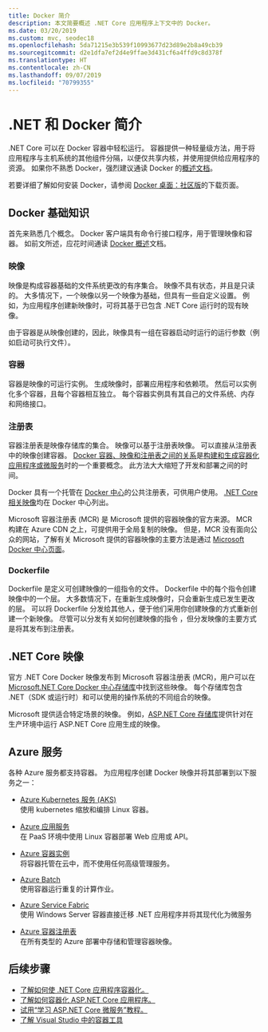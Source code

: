 ```yaml
---
title: Docker 简介
description: 本文简要概述 .NET Core 应用程序上下文中的 Docker。
ms.date: 03/20/2019
ms.custom: mvc, seodec18
ms.openlocfilehash: 5da71215e3b539f10993677d23d89e2b8a49cb39
ms.sourcegitcommit: d2e1dfa7ef2d4e9ffae3d431cf6a4ffd9c8d378f
ms.translationtype: HT
ms.contentlocale: zh-CN
ms.lasthandoff: 09/07/2019
ms.locfileid: "70799355"
---
```

# <a name="introduction-to-net-and-docker"></a>.NET 和 Docker 简介

.NET Core 可以在 Docker 容器中轻松运行。 容器提供一种轻量级方法，用于将应用程序与主机系统的其他组件分隔，以便仅共享内核，并使用提供给应用程序的资源。 如果你不熟悉 Docker，强烈建议通读 Docker 的[概述文档](https://docs.docker.com/engine/docker-overview/)。

若要详细了解如何安装 Docker，请参阅 [Docker 桌面：社区版](https://www.docker.com/products/docker-desktop)的下载页面。

## <a name="docker-basics"></a>Docker 基础知识

首先来熟悉几个概念。 Docker 客户端具有命令行接口程序，用于管理映像和容器。 如前文所述，应花时间通读 [Docker 概述](https://docs.docker.com/engine/docker-overview/)文档。 

### <a name="images"></a>映像

映像是构成容器基础的文件系统更改的有序集合。 映像不具有状态，并且是只读的。 大多情况下，一个映像以另一个映像为基础，但具有一些自定义设置。 例如，为应用程序创建新映像时，可将其基于已包含 .NET Core 运行时的现有映像。

由于容器是从映像创建的，因此，映像具有一组在容器启动时运行的运行参数（例如启动可执行文件）。

### <a name="containers"></a>容器

容器是映像的可运行实例。 生成映像时，部署应用程序和依赖项。 然后可以实例化多个容器，且每个容器相互独立。 每个容器实例具有其自己的文件系统、内存和网络接口。

### <a name="registries"></a>注册表

容器注册表是映像存储库的集合。 映像可以基于注册表映像。 可以直接从注册表中的映像创建容器。 [Docker 容器、映像和注册表之间的关系](../../architecture/microservices/container-docker-introduction/docker-containers-images-registries.md)是[构建和生成容器化应用程序或微服务](../../architecture/microservices/architect-microservice-container-applications/index.md)时的一个重要概念。 此方法大大缩短了开发和部署之间的时间。

Docker 具有一个托管在 [Docker 中心](https://hub.docker.com/)的公共注册表，可供用户使用。 [.NET Core 相关映像](https://hub.docker.com/_/microsoft-dotnet-core/)均在 Docker 中心列出。 

Microsoft 容器注册表 (MCR) 是 Microsoft 提供的容器映像的官方来源。 MCR 构建在 Azure CDN 之上，可提供用于全局复制的映像。 但是，MCR 没有面向公众的网站，了解有关 Microsoft 提供的容器映像的主要方法是通过 [Microsoft Docker 中心页面](https://hub.docker.com/_/microsoft-dotnet-core/)。

### <a name="dockerfile"></a>Dockerfile

Dockerfile  是定义可创建映像的一组指令的文件。 Dockerfile  中的每个指令创建映像中的一个层。 大多数情况下，在重新生成映像时，只会重新生成已发生更改的层。 可以将 Dockerfile  分发给其他人，便于他们采用你创建映像的方式重新创建一个新映像。 尽管可以分发有关如何创建映像的指令  ，但分发映像的主要方式是将其发布到注册表。

## <a name="net-core-images"></a>.NET Core 映像

官方 .NET Core Docker 映像发布到 Microsoft 容器注册表 (MCR)，用户可以在 [Microsoft.NET Core Docker 中心存储库](https://hub.docker.com/_/microsoft-dotnet-core/)中找到这些映像。 每个存储库包含 .NET（SDK 或运行时）和可以使用的操作系统的不同组合的映像。 

Microsoft 提供适合特定场景的映像。 例如，[ASP.NET Core 存储库](https://hub.docker.com/_/microsoft-dotnet-core-aspnet/)提供针对在生产环境中运行 ASP.NET Core 应用生成的映像。

## <a name="azure-services"></a>Azure 服务

各种 Azure 服务都支持容器。 为应用程序创建 Docker 映像并将其部署到以下服务之一：

* [Azure Kubernetes 服务 (AKS)](https://azure.microsoft.com/services/kubernetes-service/)\
使用 kubernetes 缩放和编排 Linux 容器。

* [Azure 应用服务](https://azure.microsoft.com/services/app-service/containers/)\
在 PaaS 环境中使用 Linux 容器部署 Web 应用或 API。

* [Azure 容器实例](https://azure.microsoft.com/services/container-instances/)\
将容器托管在云中，而不使用任何高级管理服务。

* [Azure Batch](https://azure.microsoft.com/services/batch/)\
使用容器运行重复的计算作业。

* [Azure Service Fabric](https://azure.microsoft.com/services/service-fabric/)\
使用 Windows Server 容器直接迁移 .NET 应用程序并将其现代化为微服务

* [Azure 容器注册表](https://azure.microsoft.com/services/container-registry/)\
在所有类型的 Azure 部署中存储和管理容器映像。

## <a name="next-steps"></a>后续步骤

* [了解如何使 .NET Core 应用程序容器化。](build-docker-netcore-container.md)
* [了解如何容器化 ASP.NET Core 应用程序。](/aspnet/core/host-and-deploy/docker/building-net-docker-images)
* [试用“学习 ASP.NET Core 微服务”教程。](https://dotnet.microsoft.com/learn/web/aspnet-microservice-tutorial/intro)
* [了解 Visual Studio 中的容器工具](/visualstudio/containers/overview)
